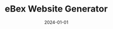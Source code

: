 ---
title: "eBex Website Generator"
date: 2024-01-01
draft: false
description: "eBex, developed during my time as Design Lead & Product Manager at Bex-IT Digital in 2020-2021, aimed to streamline the creation of one-page websites. Users could quickly generate these sites by selecting a template and completing a form to automatically populate predefined sections with their data"
tags: ["UX Design", "UI Design", "SaaS"]
images:
  - src: "images/ebex/ebex.jpg"
    alt: "eBex Portfoilio"
  - src: "images/ebex/ebex_0.jpg"
    alt: "eBex Portfoilio"
  - src: "images/ebex/ebex_2.jpg"
    alt: "eBex Pages"
  - src: "images/ebex/ebex_3.jpg"
    alt: "eBex Pages"
  - src: "images/ebex/ebex_1.jpg"
    alt: "eBex Pages"
  - src: "images/ebex/ebex_4.jpg"
    alt: "eBex Pages"
---